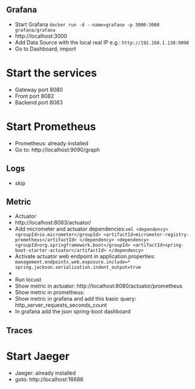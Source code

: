 ## Grafana
* Start Grafana ```docker run -d --name=grafana -p 3000:3000 grafana/grafana```
* http://localhost:3000
* Add Data Source with the local real IP e.g.: ```http://192.168.1.138:9090```
* Go to Dashboard, import

# Start the services
* Gateway port 8080
* Front port 8082
* Backend port 8083

# Start Prometheus
* Prometheus: already installed
* Go to: http://localhost:9090/graph

## Logs
* skip

## Metric
* Actuator
* http://localhost:8083/actuator/
* Add micrometer and actuator dependencies:```xml
        <dependency>
			<groupId>io.micrometer</groupId>
			<artifactId>micrometer-registry-prometheus</artifactId>
		</dependency>
		<dependency>
			<groupId>org.springframework.boot</groupId>
			<artifactId>spring-boot-starter-actuator</artifactId>
		</dependency>```
* Activate actuator web endpoint in application.properties: ``` management.endpoints.web.exposure.include=*
spring.jackson.serialization.indent_output=true```
* 
* Run locust
* Show metric in actuator: http://localhost:8080/actuator/prometheus
* Show metric in prometheus: 
* Show metric in grafana and add this basic query: http_server_requests_seconds_count
* In grafana add the json spring-boot dashboard

## Traces


# Start Jaeger
* Jaeger: already installed
* goto: http://localhost:16686

